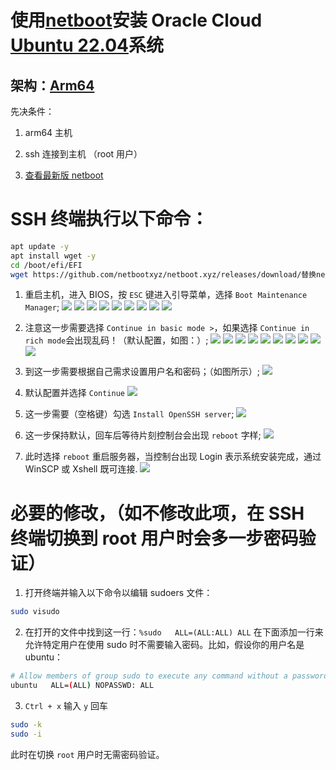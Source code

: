 # 使用[netboot](https://github.com/netbootxyz/netboot.xyz)安装 Oracle Cloud [Ubuntu 22.04]()系统

## 架构：[Arm64]()

先决条件：

1. arm64 主机

2. ssh 连接到主机 （root 用户）

3. [查看最新版 netboot](https://github.com/netbootxyz/netboot.xyz)

# SSH 终端执行以下命令：

```bash
apt update -y
apt install wget -y
cd /boot/efi/EFI
wget https://github.com/netbootxyz/netboot.xyz/releases/download/替换netboot最新版本号/netboot.xyz-arm64.efi
```

1. 重启主机，进入 BIOS，按 `ESC` 键进入引导菜单，选择 `Boot Maintenance Manager`;
   <img src="https://github.com/Skyler-May/OracleCloud-ReSystem/blob/main/Ubuntu/img/1.png" />
   <img src="https://github.com/Skyler-May/OracleCloud-ReSystem/blob/main/Ubuntu/img/2.png" />
   <img src="https://github.com/Skyler-May/OracleCloud-ReSystem/blob/main/Ubuntu/img/3.png" />
   <img src="https://github.com/Skyler-May/OracleCloud-ReSystem/blob/main/Ubuntu/img/4.png" />
   <img src="https://github.com/Skyler-May/OracleCloud-ReSystem/blob/main/Ubuntu/img/5.png" />
   <img src="https://github.com/Skyler-May/OracleCloud-ReSystem/blob/main/Ubuntu/img/6.png" />
   <img src="https://github.com/Skyler-May/OracleCloud-ReSystem/blob/main/Ubuntu/img/7.png" />
   <img src="https://github.com/Skyler-May/OracleCloud-ReSystem/blob/main/Ubuntu/img/8.png" />
   <img src="https://github.com/Skyler-May/OracleCloud-ReSystem/blob/main/Ubuntu/img/9.png" />

2. 注意这一步需要选择 `Continue in basic mode >`，如果选择 `Continue in rich mode`会出现乱码！（默认配置，如图：）;
   <img src="https://github.com/Skyler-May/OracleCloud-ReSystem/blob/main/Ubuntu/img/10.png" />
   <img src="https://github.com/Skyler-May/OracleCloud-ReSystem/blob/main/Ubuntu/img/11.png" />
   <img src="https://github.com/Skyler-May/OracleCloud-ReSystem/blob/main/Ubuntu/img/12.png" />
   <img src="https://github.com/Skyler-May/OracleCloud-ReSystem/blob/main/Ubuntu/img/13.png" />
   <img src="https://github.com/Skyler-May/OracleCloud-ReSystem/blob/main/Ubuntu/img/14.png" />
   <img src="https://github.com/Skyler-May/OracleCloud-ReSystem/blob/main/Ubuntu/img/15.png" />
   <img src="https://github.com/Skyler-May/OracleCloud-ReSystem/blob/main/Ubuntu/img/16.png" />
   <img src="https://github.com/Skyler-May/OracleCloud-ReSystem/blob/main/Ubuntu/img/17.png" />
   <img src="https://github.com/Skyler-May/OracleCloud-ReSystem/blob/main/Ubuntu/img/18.png" />
   <img src="https://github.com/Skyler-May/OracleCloud-ReSystem/blob/main/Ubuntu/img/19.png" />

3. 到这一步需要根据自己需求设置用户名和密码；（如图所示）;
   <img src="https://github.com/Skyler-May/OracleCloud-ReSystem/blob/main/Ubuntu/img/20.png" />

4. 默认配置并选择 `Continue`
   <img src="https://github.com/Skyler-May/OracleCloud-ReSystem/blob/main/Ubuntu/img/21.png" />

5. 这一步需要（空格键）勾选 `Install OpenSSH server`;
   <img src="https://github.com/Skyler-May/OracleCloud-ReSystem/blob/main/Ubuntu/img/22.png" />

6. 这一步保持默认，回车后等待片刻控制台会出现 `reboot` 字样;
   <img src="https://github.com/Skyler-May/OracleCloud-ReSystem/blob/main/Ubuntu/img/23.png" />

7. 此时选择 `reboot` 重启服务器，当控制台出现 Login 表示系统安装完成，通过 WinSCP 或 Xshell 既可连接.
   <img src="https://github.com/Skyler-May/OracleCloud-ReSystem/blob/main/Ubuntu/img/24.png" />

# 必要的修改，（如不修改此项，在 SSH 终端切换到 root 用户时会多一步密码验证）

1. 打开终端并输入以下命令以编辑 sudoers 文件：

```bash
sudo visudo
```

2. 在打开的文件中找到这一行：`%sudo   ALL=(ALL:ALL) ALL` 在下面添加一行来允许特定用户在使用 sudo 时不需要输入密码。比如，假设你的用户名是 ubuntu：

```bash
# Allow members of group sudo to execute any command without a password prompt
ubuntu   ALL=(ALL) NOPASSWD: ALL
```

3. `Ctrl + x` 输入 `y` 回车

```bash
sudo -k
sudo -i
```

此时在切换 `root` 用户时无需密码验证。
